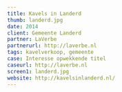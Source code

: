 ```yaml
---
title: Kavels in Landerd
thumb: landerd.jpg
date: 2014
client: Gemeente Landerd
partner: LaVerbe
partnerurl: http://laverbe.nl
tags: kavelverkoop, gemeente
case: Interesse opwekkende titel
caseurl: http://laverbe.nl
screen1: landerd.jpg
website: http://kavelsinlanderd.nl/
---
```

